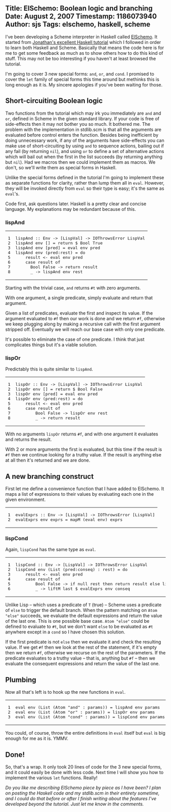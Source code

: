 Title: ElSchemo: Boolean logic and branching
Date: August 2, 2007
Timestamp: 1186073940
Author: sjs
Tags: elschemo, haskell, scheme
----

I've been developing a Scheme
interpreter in Haskell called
<a href="http://sami.samhuri.net/2007/6/25/floating-point-in-elschemo">ElSchemo</a>.
It started from <a href="http://halogen.note.amherst.edu/~jdtang/scheme_in_48/tutorial/overview.html">Jonathan's excellent Haskell
tutorial</a>
which I followed in order to learn both Haskell and Scheme.  Basically
that means the code here is for me to get some feedback as much
as to show others how to do this kind of stuff.  This may not be too
interesting if you haven't at least browsed the tutorial.


I'm going to cover 3 new special forms: <code>and</code>, <code>or</code>, and <code>cond</code>.  I
promised to cover the <code>let</code> family of special forms this time around
but methinks this is long enough as it is.  My sincere apologies if
you've been waiting for those.

## Short-circuiting Boolean logic ##

Two functions from the tutorial which may irk you immediately are
<code>and</code> and <code>or</code>, defined in Scheme in the given standard library.  If
your code is free of side-effects then it may not bother you so
much.  It bothered me.  The problem with the implementation in
stdlib.scm is that all the arguments are evaluated before control
enters the function.  Besides being inefficient by doing unnecessary work,
if any of the arguments have side-effects you can make use of short-circuiting
by using <code>and</code> to sequence actions, bailing out if any fail (by returning <code>nil</code>),
and using <code>or</code> to define a set of alternative actions which will bail out when the first in the list succeeds (by returning anything but <code>nil</code>).  Had we macros then we could implement them as
macros.  We don't, so we'll write them as special forms in Haskell.

Unlike the special forms defined in the tutorial I'm going to
implement these as separate functions for clarity, rather than lump
them all in <code>eval</code>.  However, they will be invoked directly from
<code>eval</code> so their type is easy; it's the same as <code>eval</code>'s.

Code first, ask questions later.  Haskell is a pretty clear and
concise language.  My explanations may be redundant because of this.

### lispAnd ###


<table class="CodeRay"><tr>
  <td class="line_numbers" title="click to toggle" onclick="with (this.firstChild.style) { display = (display == '') ? 'none' : '' }"><pre>1<tt>
</tt>2<tt>
</tt>3<tt>
</tt>4<tt>
</tt>5<tt>
</tt>6<tt>
</tt>7<tt>
</tt>8<tt>
</tt></pre></td>
  <td class="code"><pre ondblclick="with (this.style) { overflow = (overflow == 'auto' || overflow == '') ? 'visible' : 'auto' }">lispAnd :: Env -&gt; [LispVal] -&gt; IOThrowsError LispVal<tt>
</tt>lispAnd env [] = return $ Bool True<tt>
</tt>lispAnd env [pred] = eval env pred<tt>
</tt>lispAnd env (pred:rest) = do<tt>
</tt>    result &lt;- eval env pred<tt>
</tt>    case result of<tt>
</tt>      Bool False -&gt; return result<tt>
</tt>      _ -&gt; lispAnd env rest</pre></td>
</tr></table>


Starting with the trivial case, <code>and</code> returns <code>#t</code> with zero
arguments.

With one argument, a single predicate, simply evaluate and
return that argument.

Given a list of predicates, evaluate the first and inspect its value.
If the argument evaluated to <code>#f</code> then our work is done and we return
<code>#f</code>, otherwise we keep plugging along by making a recursive call with
the first argument stripped off.  Eventually we will reach our base
case with only one predicate.

It's possible to eliminate the case of one predicate.  I think that
just complicates things but it's a viable solution.

### lispOr ###

Predictably this is quite similar to <code>lispAnd</code>.


<table class="CodeRay"><tr>
  <td class="line_numbers" title="click to toggle" onclick="with (this.firstChild.style) { display = (display == '') ? 'none' : '' }"><pre>1<tt>
</tt>2<tt>
</tt>3<tt>
</tt>4<tt>
</tt>5<tt>
</tt>6<tt>
</tt>7<tt>
</tt>8<tt>
</tt></pre></td>
  <td class="code"><pre ondblclick="with (this.style) { overflow = (overflow == 'auto' || overflow == '') ? 'visible' : 'auto' }">lispOr :: Env -&gt; [LispVal] -&gt; IOThrowsError LispVal<tt>
</tt>lispOr env [] = return $ Bool False<tt>
</tt>lispOr env [pred] = eval env pred<tt>
</tt>lispOr env (pred:rest) = do<tt>
</tt>    result &lt;- eval env pred<tt>
</tt>    case result of<tt>
</tt>        Bool False -&gt; lispOr env rest<tt>
</tt>        _ -&gt; return result</pre></td>
</tr></table>


With no arguments <code>lispOr</code> returns <code>#f</code>, and with one argument it
evaluates and returns the result.

With 2 or more arguments the first is evaluated, but this time if the
result is <code>#f</code> then we continue looking for a truthy value.  If the
result is anything else at all then it's returned and we are done.

## A new branching construct ##

First let me define a convenience function that I have added to
ElSchemo.  It maps a list of expressions to their values by evaluating
each one in the given environment.


<table class="CodeRay"><tr>
  <td class="line_numbers" title="click to toggle" onclick="with (this.firstChild.style) { display = (display == '') ? 'none' : '' }"><pre>1<tt>
</tt>2<tt>
</tt></pre></td>
  <td class="code"><pre ondblclick="with (this.style) { overflow = (overflow == 'auto' || overflow == '') ? 'visible' : 'auto' }">evalExprs :: Env -&gt; [LispVal] -&gt; IOThrowsError [LispVal]<tt>
</tt>evalExprs env exprs = mapM (eval env) exprs</pre></td>
</tr></table>


### lispCond ###

Again, <code>lispCond</code> has the same type as <code>eval</code>.


<table class="CodeRay"><tr>
  <td class="line_numbers" title="click to toggle" onclick="with (this.firstChild.style) { display = (display == '') ? 'none' : '' }"><pre>1<tt>
</tt>2<tt>
</tt>3<tt>
</tt>4<tt>
</tt>5<tt>
</tt>6<tt>
</tt></pre></td>
  <td class="code"><pre ondblclick="with (this.style) { overflow = (overflow == 'auto' || overflow == '') ? 'visible' : 'auto' }">lispCond :: Env -&gt; [LispVal] -&gt; IOThrowsError LispVal<tt>
</tt>lispCond env (List (pred:conseq) : rest) = do<tt>
</tt>    result &lt;- eval env pred<tt>
</tt>    case result of<tt>
</tt>        Bool False -&gt; if null rest then return result else lispCond env rest<tt>
</tt>        _ -&gt; liftM last $ evalExprs env conseq</pre></td>
</tr></table>


Unlike Lisp – which uses a predicate of <code>T</code> (true) – Scheme uses a
predicate of <code>else</code> to trigger the default branch.  When the pattern
matching on <code>Atom "else"</code> succeeds, we evaluate the default
expressions and return the value of the last one.  This is one
possible base case.  <code>Atom "else"</code> could be defined to evaluate to
<code>#t</code>, but we don't want <code>else</code> to be evaluated as <code>#t</code> anywhere except
in a <code>cond</code> so I have chosen this solution.

If the first predicate is not <code>else</code> then we evaluate it and check the
resulting value.  If we get <code>#f</code> then we look at the rest of the
statement, if it's empty then we return <code>#f</code>, otherwise we recurse on
the rest of the parameters.  If the predicate evaluates to a truthy
value – that is, anything but <code>#f</code> – then we evaluate the consequent
expressions and return the value of the last one.

## Plumbing ##

Now all that's left is to hook up the new functions in <code>eval</code>.


<table class="CodeRay"><tr>
  <td class="line_numbers" title="click to toggle" onclick="with (this.firstChild.style) { display = (display == '') ? 'none' : '' }"><pre>1<tt>
</tt>2<tt>
</tt>3<tt>
</tt></pre></td>
  <td class="code"><pre ondblclick="with (this.style) { overflow = (overflow == 'auto' || overflow == '') ? 'visible' : 'auto' }">eval env (List (Atom "and" : params)) = lispAnd env params<tt>
</tt>eval env (List (Atom "or" : params)) = lispOr env params<tt>
</tt>eval env (List (Atom "cond" : params)) = lispCond env params</pre></td>
</tr></table>


You could, of course, throw the entire definitions in <code>eval</code> itself but <code>eval</code> is big
enough for me as it is.  YMMV.

## Done! ##

So, that's a wrap.  It only took 20 lines of code for the 3 new
special forms, and it could easily be done with less code.  Next time
I will show you how to implement the various <code>let</code> functions.  Really!

*Do you like me describing ElSchemo piece by piece as I have been?  I
plan on posting the Haskell code and my stdlib.scm in their entirety
sometime, and I could do that before or after I finish writing about
the features I've developed beyond the tutorial.  Just let me know in
the comments.*
